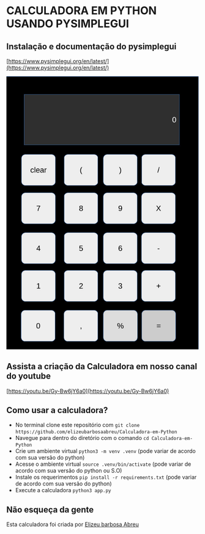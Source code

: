 # CALCULADORA EM PYTHON USANDO PYSIMPLEGUI

## Instalação e documentação do pysimplegui
[https://www.pysimplegui.org/en/latest/](https://www.pysimplegui.org/en/latest/)

![img.png](img.png)

## Assista a criação da Calculadora em nosso canal do youtube
[https://youtu.be/Gy-Bw6jY6a0](https://youtu.be/Gy-Bw6jY6a0)

## Como usar a calculadora?
- No terminal clone este repositório com ```git clone https://github.com/elizeubarbosaabreu/Calculadora-em-Python```
- Navegue para dentro do diretório com o comando ```cd Calculadora-em-Python```
- Crie um ambiente virtual ```python3 -m venv .venv``` (pode variar de acordo com sua versão do python)
- Acesse o ambiente virtual ```source .venv/bin/activate``` (pode variar de acordo com sua versão do python ou S.O)
- Instale os requerimentos ```pip install -r requirements.txt``` (pode variar de acordo com sua versão do python)
- Execute a calculadora ```python3 app.py```

## Não esqueça da gente
Esta calculadora foi criada por [Elizeu barbosa Abreu](https://github.com/elizeubarbosaabreu)